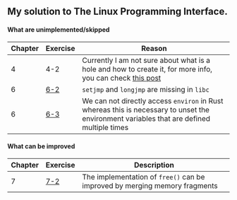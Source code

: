 ## My solution to The Linux Programming Interface.

#### What are unimplemented/skipped
|Chapter| Exercise| Reason|
|-------|----------|------|
|4|4-2|Currently I am not sure about what is a hole and how to create it, for more info, you can check [this post](https://github.com/SteveLauC/blog/issues/1)|
|6|[6-2](https://github.com/SteveLauC/The-Linux-Programming-Interface/blob/main/exercise/Ch6/6-2/6-2.c)|`setjmp` and `longjmp` are missing in `libc`|
|6|[6-3](https://github.com/SteveLauC/The-Linux-Programming-Interface/blob/main/exercise/Ch6/6-3/6-3.c)|We can not directly access `environ` in Rust whereas this is necessary to unset the environment variables that are defined multiple times|

#### What can be improved

|Chapter|Exercise|Description|
|-------|--------|-----------|
|7|[7-2](https://github.com/SteveLauC/The-Linux-Programming-Interface/tree/main/exercise/Ch7/7-2)|The implementation of `free()` can be improved by merging memory fragments|
